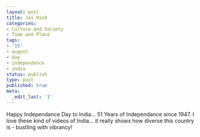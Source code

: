 ```yaml
---
layout: post
title: Jai Hind
categories:
- Culture and Society
- Time and Place
tags:
- '15'
- august
- day
- independance
- india
status: publish
type: post
published: true
meta:
  _edit_last: '1'
---
```

Happy Independance Day to India... 51 Years of Independance since 1947. I love these kind of videos of India... it really shows how diverse this country is - bustling with vibrancy!
